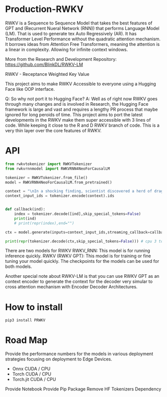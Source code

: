 # Production-RWKV

RWKV is a Sequence to Sequence Model that takes the best features of GPT and (Recurrent Nueral Network (RNN)) that performs Language Model (LM). That is used to generate tex Auto Regressively (AR).
It has Transformer Level Performance without the quadratic attention mechanism. It borrows ideas from Attention Free Transformers, meaning the attention is a linear in complexity. Allowing for infinite context windows.

More from the Research and Development Repository:
https://github.com/BlinkDL/RWKV-LM

RWKV - Receptance Weighted Key Value 

This project aims to make RWKV Accessible to everyone using a Hugging Face like OOP interface. 

Q: So why not port it to Hugging Face? 
A: Well as of right now RWKV goes through many changes and is involved in Research, 
the Hugging Face framework is large and vast and requires a lengthy PR process that maybe ignored for long peroids of time.
This project aims to port the latest developments in the RWKV make them super accessible with 3 lines of code.
While keeping it close to the R and D RWKV branch of code. This is a very thin layer over the core features of RWKV.

# API 

```python
from rwkvtokenizer import RWKVTokenizer
from rwkvrnnmodel import RWKVRNN4NeoForCausalLM

tokenizer = RWKVTokenizer.from_file()
model = RWKVRNN4NeoForCausalLM.from_pretrained()

context = "\nIn a shocking finding, scientist discovered a herd of dragons living in a remote, previously unexplored valley, in Tibet. Even more surprising to the researchers was the fact that the dragons spoke perfect Chinese."
context_input_ids = tokenizer.encode(context).ids


def callback(ind):
    index = tokenizer.decode([ind],skip_special_tokens=False)
    print(ind)
    # print(repr(index),end="")

ctx = model.generate(inputs=context_input_ids,streaming_callback=callback,max_length=512)

print(repr(tokenizer.decode(ctx,skip_special_tokens=False))) # cpu 3 tokens a second

```

There are two models for RWKV
RWKV_RNN: This model is for running inference quickly.
RWKV (RWKV GPT): This model is for training or fine tuning your model quickly.
The checkpoints for the models can be used for both models.

Another special note about RWKV-LM is that you can use RWKV GPT as an context encoder to generate the context for the decoder very simular to cross attention mechanism with Encoder Decoder Architectures.

# How to install

```
pip3 install PRWKV
```

# Road Map
Provide the performance numbers for the models in various deployment strategies focusing on deployment to Edge Devices. 

- Onnx CUDA / CPU
- Torch CUDA / CPU
- Torch.jit CUDA / CPU

Provide Notebook
Provide Pip Package
Remove HF Tokenizers Dependency

